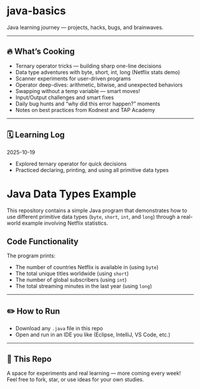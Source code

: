 # java-basics

Java learning journey — projects, hacks, bugs, and brainwaves.

---

## 🔥 What’s Cooking

- Ternary operator tricks — building sharp one-line decisions
- Data type adventures with byte, short, int, long (Netflix stats demo)
- Scanner experiments for user-driven programs
- Operator deep-dives: arithmetic, bitwise, and unexpected behaviors
- Swapping without a temp variable — smart moves!
- Input/Output challenges and smart fixes
- Daily bug hunts and “why did this error happen?” moments
- Notes on best practices from Kodnest and TAP Academy

---

## 🗓️ Learning Log

2025-10-19  
- Explored ternary operator for quick decisions
- Practiced declaring, printing, and using all primitive data types
# Java Data Types Example

This repository contains a simple Java program that demonstrates how to use different primitive data types (`byte`, `short`, `int`, and `long`) through a real-world example involving Netflix statistics.

## Code Functionality

The program prints:
- The number of countries Netflix is available in (using `byte`)
- The total unique titles worldwide (using `short`)
- The number of global subscribers (using `int`)
- The total streaming minutes in the last year (using `long`)



---

## ✏️ How to Run

- Download any `.java` file in this repo
- Open and run in an IDE you like (Eclipse, IntelliJ, VS Code, etc.)

---

## 🚀 This Repo

A space for experiments and real learning — more coming every week!  
Feel free to fork, star, or use ideas for your own studies.
